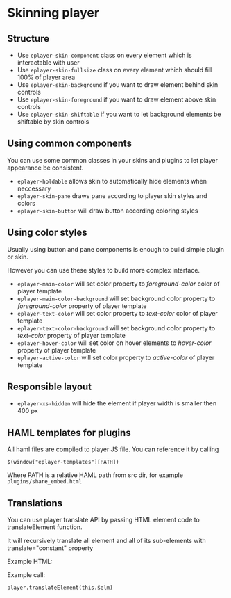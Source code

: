 # Skinning player

## Structure

* Use `eplayer-skin-component` class on every element which is interactable with user
* Use `eplayer-skin-fullsize` class on every element which should fill 100% of player area
* Use `eplayer-skin-background` if you want to draw element behind skin controls
* Use `eplayer-skin-foreground` if you want to draw element above skin controls
* Use `eplayer-skin-shiftable` if you want to let background elements be shiftable by skin controls

## Using common components

You can use some common classes in your skins and plugins to let player appearance be consistent.

* `eplayer-holdable` allows skin to automatically hide elements when neccessary
* `eplayer-skin-pane` draws pane according to player skin styles and colors
* `eplayer-skin-button` will draw button according coloring styles

## Using color styles

Usually using button and pane components is enough to build simple plugin or skin.

However you can use these styles to build more complex interface.

* `eplayer-main-color` will set color property to *foreground-color* color of player template
* `eplayer-main-color-background` will set background color property to *foreground-color* property of player template
* `eplayer-text-color` will set color property to *text-color* color of player template
* `eplayer-text-color-background` will set background color property to *text-color* property of player template
* `eplayer-hover-color` will set color on hover elements to *hover-color* property of player template
* `eplayer-active-color` will set color property to *active-color* of player template 

## Responsible layout

* `eplayer-xs-hidden` will hide the element if player width is smaller then 400 px

## HAML templates for plugins

All haml files are compiled to player JS file. You can reference it by calling 

    $(window["eplayer-templates"][PATH])

Where PATH is a relative HAML path from src dir, for example `plugins/share_embed.html`

## Translations

You can use player translate API by passing HTML element code to translateElement function.

It will recursively translate all element and all of its sub-elements with translate="constant" property

Example HTML:

Example call:

    player.translateElement(this.$elm)


